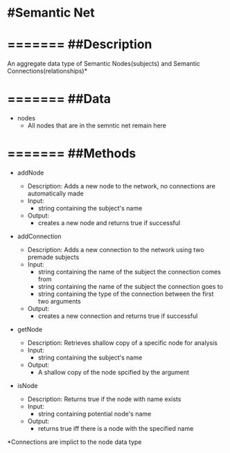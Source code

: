 #Semantic Net
=======

=======
##Description
=======

An aggregate data type of Semantic Nodes(subjects) and Semantic Connections(relationships)*

=======
##Data
=======
* nodes
	* All nodes that are in the semntic net remain here

=======
##Methods
=======
* addNode
	* Description:
		Adds a new node to the network, no connections are automatically made
	* Input:
		* string containing the subject's name
	* Output:
		* creates a new node and returns true if successful

* addConnection
	* Description:
		Adds a new connection to the network using two premade subjects
	* Input:
		* string containing the name of the subject the connection comes from
		* string containing the name of the subject the connection goes to
		* string containing the type of the connection between the first two arguments 
	* Output:
		* creates a new connection and returns true if successful

* getNode
	* Description:
		Retrieves shallow copy of a specific node for analysis
	* Input:
		* string containing the subject's name
	* Output:
		* A shallow copy of the node spcified by the argument

* isNode
	* Description:
		Returns true if the node with name exists
	* Input:
		* string containing potential node's name
	* Output:
		* returns true iff there is a node with the specified name




*Connections are implict to the node data type